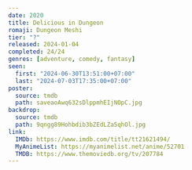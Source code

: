 ```yaml
---
date: 2020
title: Delicious in Dungeon
romaji: Dungeon Meshi
tier: "?"
released: 2024-01-04
completed: 24/24
genres: [adventure, comedy, fantasy]
seen:
  first: "2024-06-30T13:51:00+07:00"
  last: "2024-07-03T17:35:00+07:00"
poster:
  source: tmdb
  path: saveaoAwq632sDlppmhEIjNOpC.jpg
backdrop:
  source: tmdb
  path: 9qngg89Hohbdib3bZEdLZa5qhOl.jpg
link:
  IMDb: https://www.imdb.com/title/tt21621494/
  MyAnimeList: https://myanimelist.net/anime/52701
  TMDB: https://www.themoviedb.org/tv/207784
---
```

